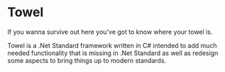 # Towel
If you wanna survive out here you've got to know where your towel is.

Towel is a .Net Standard framework written in C# intended to add much needed functionality that is missing in .Net Standard as well as redesign some aspects to bring things up to modern standards.
